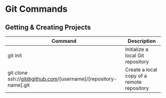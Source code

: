 # Git Commands 

## Getting & Creating Projects

| Command  | Description  |
| ---------| ------------- |
| git init  | Initialize a local Git repository  |
| git clone ssh://git@github.com/[username]/[repository-name].git  | Create a local copy of a remote repository  |


